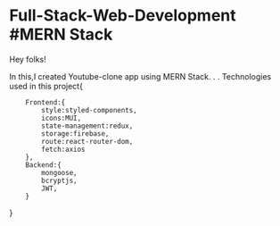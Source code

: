 # Full-Stack-Web-Development #MERN Stack

Hey folks! 

In this,I created Youtube-clone app using MERN Stack.
.
.
Technologies used in this project{

        Frontend:{
            style:styled-components,
            icons:MUI,
            state-management:redux,
            storage:firebase,
            route:react-router-dom,
            fetch:axios
        },
        Backend:{
            mongoose,
            bcryptjs,
            JWT,
        }

}



